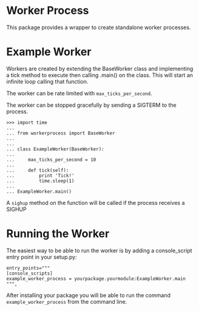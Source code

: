Worker Process
==============

This package provides a wrapper to create standalone worker processes.

Example Worker
======================

Workers are created by extending the BaseWorker class and implementing a tick
method to execute then calling .main() on the class. This will start an
infinite loop calling that function.

The worker can be rate limited with `max_ticks_per_second`.

The worker can be stopped gracefully by sending a SIGTERM to the process.

    >>> import time
    ...
    ... from workerprocess import BaseWorker
    ...
    ...
    ... class ExampleWorker(BaseWorker):
    ...
    ...     max_ticks_per_second = 10
    ...
    ...     def tick(self):
    ...         print 'Tick!'
    ...         time.sleep(1)
    ...
    ... ExampleWorker.main()

A `sighup` method on the function will be called if the process receives a
SIGHUP

Running the Worker
==================
The easiest way to be able to run the worker is by adding a console\_script
entry point in your setup.py:

    entry_points="""
    [console_scripts]
    example_worker_process = yourpackage.yourmodule:ExampleWorker.main
    """,

After installing your package you will be able to run the command
`example_worker_process` from the command line.
